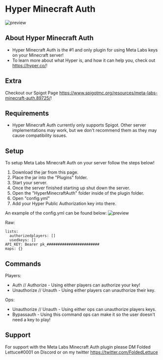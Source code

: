 # Hyper Minecraft Auth
![preview](https://i.imgur.com/xkqL7Mx.png)

## About Hyper Minecraft Auth
- Hyper Minecraft Auth is the #1 and only plugin for using Meta Labs keys on your Minecraft server!
- To learn more about what Hyper is, and how it can help you, check out https://hyper.co/!

## Extra
Checkout our Spigot Page https://www.spigotmc.org/resources/meta-labs-minecraft-auth.89725/!

## Requirements
- Hyper Minecraft Auth currently only supports Spigot. Other server implementations may work, but we don't recommend them as they may cause compatibility issues.

## Setup
To setup Meta Labs Minecraft Auth on your server follow the steps below!
1. Download the jar from this page.
2. Place the jar into the "Plugins" folder.
3. Start your server.
4. Once the server finished starting up shut down the server.
5. Open the "HyperMinecraftAuth" folder inside of the plugin folder.
6. Open "config.yml"
7. Add your Hyper Public Authorization key into there.

An example of the config.yml can be found below:
![preview](https://i.imgur.com/X2tXPD3.png)

Raw:
```
lists:
  authorizedplayers: []
  usedkeys: []
API_KEY: Bearer pk_########################
maps: {}
```
## Commands
Players:
- Auth <key> // Authorize <key> - Using either players can authorize your key!
- Unauthorize // Unauth - Using either players can unauthorize their key.

Ops:
- Unauthorize <user> // Unauth <user> - Using either ops can unauthorize players keys.
- Bypassauth <player> - Using this command ops can make it so the user doesn't need a key to play!

## Support
For support with the Meta Labs Minecraft Auth plugin please DM Folded Lettuce#0001 on Discord or on my twitter https://twitter.com/FoldedLettuce
